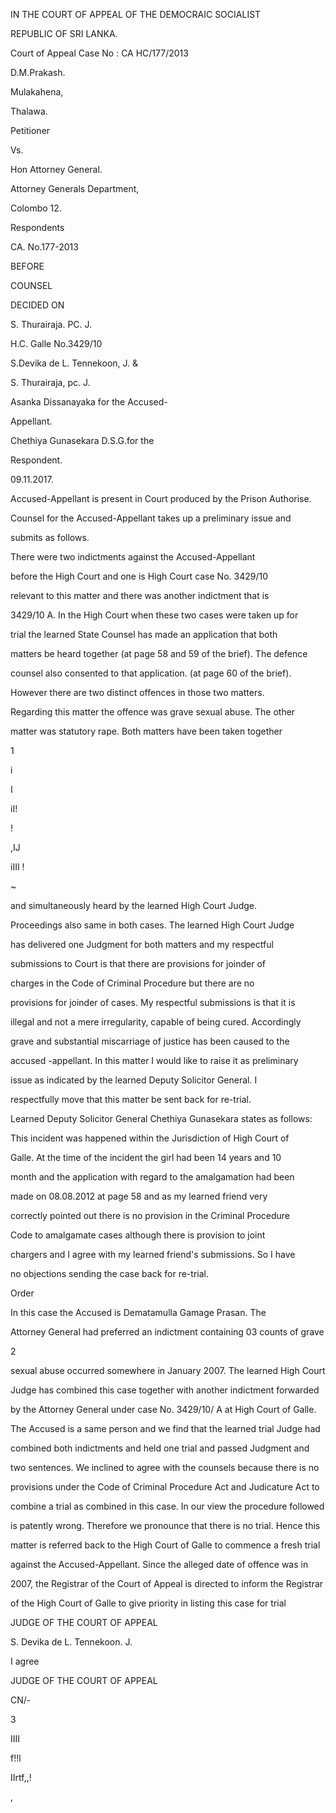 IN THE COURT OF APPEAL OF THE DEMOCRAIC SOCIALIST

REPUBLIC OF SRI LANKA.

Court of Appeal Case No : CA HC/177/2013

D.M.Prakash.

Mulakahena,

Thalawa.

Petitioner

Vs.

Hon Attorney General.

Attorney Generals Department,

Colombo 12.

Respondents

CA. No.177-2013

BEFORE

COUNSEL

DECIDED ON

S. Thurairaja. PC. J.

H.C. Galle No.3429/10

S.Devika de L. Tennekoon, J. &

S. Thurairaja, pc. J.

Asanka Dissanayaka for the Accused-

Appellant.

Chethiya Gunasekara D.S.G.for the

Respondent.

09.11.2017.

Accused-Appellant is present in Court produced by the Prison Authorise.

Counsel for the Accused-Appellant takes up a preliminary issue and

submits as follows.

There were two indictments against the Accused-Appellant

before the High Court and one is High Court case No. 3429/10

relevant to this matter and there was another indictment that is

3429/10 A. In the High Court when these two cases were taken up for

trial the learned State Counsel has made an application that both

matters be heard together (at page 58 and 59 of the brief). The defence

counsel also consented to that application. (at page 60 of the brief).

However there are two distinct offences in those two matters.

Regarding this matter the offence was grave sexual abuse. The other

matter was statutory rape. Both matters have been taken together

1

i

I

iI!

!

,IJ

iIII !

~

and simultaneously heard by the learned High Court Judge.

Proceedings also same in both cases. The learned High Court Judge

has delivered one Judgment for both matters and my respectful

submissions to Court is that there are provisions for joinder of

charges in the Code of Criminal Procedure but there are no

provisions for joinder of cases. My respectful submissions is that it is

illegal and not a mere irregularity, capable of being cured. Accordingly

grave and substantial miscarriage of justice has been caused to the

accused -appellant. In this matter I would like to raise it as preliminary

issue as indicated by the learned Deputy Solicitor General. I

respectfully move that this matter be sent back for re-trial.

Learned Deputy Solicitor General Chethiya Gunasekara states as follows:

This incident was happened within the Jurisdiction of High Court of

Galle. At the time of the incident the girl had been 14 years and 10

month and the application with regard to the amalgamation had been

made on 08.08.2012 at page 58 and as my learned friend very

correctly pointed out there is no provision in the Criminal Procedure

Code to amalgamate cases although there is provision to joint

chargers and I agree with my learned friend's submissions. So I have

no objections sending the case back for re-trial.

Order

In this case the Accused is Dematamulla Gamage Prasan. The

Attorney General had preferred an indictment containing 03 counts of grave

2

sexual abuse occurred somewhere in January 2007. The learned High Court

Judge has combined this case together with another indictment forwarded

by the Attorney General under case No. 3429/10/ A at High Court of Galle.

The Accused is a same person and we find that the learned trial Judge had

combined both indictments and held one trial and passed Judgment and

two sentences. We inclined to agree with the counsels because there is no

provisions under the Code of Criminal Procedure Act and Judicature Act to

combine a trial as combined in this case. In our view the procedure followed

is patently wrong. Therefore we pronounce that there is no trial. Hence this

matter is referred back to the High Court of Galle to commence a fresh trial

against the Accused-Appellant. Since the alleged date of offence was in

2007, the Registrar of the Court of Appeal is directed to inform the Registrar

of the High Court of Galle to give priority in listing this case for trial

JUDGE OF THE COURT OF APPEAL

S. Devika de L. Tennekoon. J.

I agree

JUDGE OF THE COURT OF APPEAL

CN/-

3

IIII

f!!l

IIrtf,,!

,
